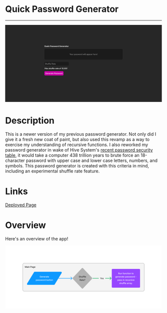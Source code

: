 # Quick Password Generator
***
![Site Preview](./assets/images/prev-img.png)

# Description
This is a newer version of my previous password generator. Not only did I give it a fresh new coat of paint, but also used this revamp as a way to exercise my understanding of recursive functions. I also reworked my password generator in wake of Hive System's [recent password security table](https://www.hivesystems.io/blog/are-your-passwords-in-the-green?utm_source=header), it would take a computer 438 trillion years to brute force an 18-character password with upper case and lower case letters, numbers, and symbols. This password generator is created with this criteria in mind, including an experimental shuffle rate feature.

# Links

[Deployed Page](https://staticcloud.github.io/Password-Generator/)


# Overview

Here's an overview of the app!

![overview](./assets/images/PGO.png)
